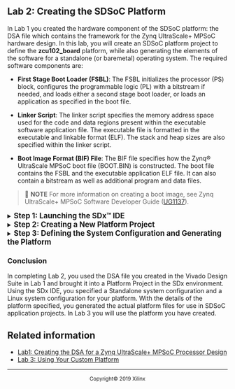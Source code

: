 <div style="page-break-after: always;"></div>
<div style="display: none;" media="print">
<table style="width:100%">
  <tr>

<th width="100%" colspan="6"><img src="https://www.xilinx.com/content/dam/xilinx/imgs/press/media-kits/corporate/xilinx-logo.png" width="30%"/><h1>SDSoC Platform Creation Labs</h2>
</th>

  </tr>
  <tr>
    <td width="17%" align="center"><a href="README.md">Introduction</a></td>
    <td width="16%" align="center"><a href="Lab1-Creating-DSA-for-Zynq-MPSoC-Processor-Design.md">Lab1: Creating the DSA for a Zynq UltraScale+ MPSoC Processor Design</a></td>
    <td width="17%" align="center">Lab 2: Creating the SDSoC Platform</td>
    <td width="17%" align="center"><a href="Lab3-Creating-Custom-Platform-Using-the-SDx-IDE.md">Lab 3: Using Your Custom Platform</a></td>
  </tr>
</table>
</div>


## Lab 2: Creating the SDSoC Platform  
In Lab 1 you created the hardware component of the SDSoC platform: the DSA file which contains the framework for the Zynq UltraScale+ MPSoC hardware design. In this lab, you will create an SDSoC platform project to define the **zcu102_board** platform, while also generating the elements of the software for a standalone (or baremetal) operating system. The required software components are:

-  **First Stage Boot Loader (FSBL)**:  The FSBL initializes the processor (PS) block, configures the programmable logic (PL) with a bitstream if needed, and loads either a second stage boot loader, or loads an application as specified in the boot file.

- **Linker Script**: The linker script specifies the memory address space used for the code and data regions present within the executable software application file. The executable file is formatted in the executable and linkable format (ELF). The stack and heap sizes are also specified within the linker script.

- **Boot Image Format (BIF) File**: The BIF file specifies how the Zynq&reg; UltraScale MPSoC boot file (BOOT.BIN) is constructed. The boot file contains the FSBL and the executable application ELF file. It can also contain a bitstream as well as additional program and data files.

>:pushpin: **NOTE**
>For more information on creating a boot image, see Zynq UltraScale+ MPSoC Software Developer Guide ([UG1137](https://www.xilinx.com/support/documentation/user_guides/ug1137-zynq-ultrascale-mpsoc-swdev.pdf)).

<details>
<summary><big><strong>Step 1: Launching the SDx&trade; IDE</strong></big></summary>


#### On a Linux host machine:

At the shell prompt, type the following commands:
   
   1. `source <Xilinx_Install_Directory>/SDx/<Version>/settings64.{sh,csh}`
   2. `sdx`
    
The first command sets the environment variables before launching the SDx IDE, and the second command launches the tool. 

#### On a Windows host machine:

For a Windows host machine, use one of the following methods to launch Vivado&reg;

- Click the Vivado desktop icon

- From the Start menu, select Xilinx Design Tools \> Vivado 2018.2 \> Vivado 2018.2

- From a Command prompt window, type the following commands:
   
1. `<Xilinx_Install_Directory>/SDx/<Version>/settings64.bat`
2. `sdx`
    
    The first command sets the environment variables before launching the SDx IDE, and the second command launches the tool. 

After the SDx IDE opens, you will be prompted to specify an SDx workspace. The SDx workspace will contain the platform and application projects you develop in the SDx tool. You can change the workspace when creating new platforms or application projects. 

1. For this lab enter **/tmp/sdx_workspace** for the Workspace as shown in the figure below.

   ![](./images/image46.png)

1. Click **OK**.

1. In the SDx IDE Welcome screen, select **Create Platform Project**.

   As an alternative, the SDx IDE menu selection **File \> New \> SDx Platform Project** can be used.

   ![](./images/image47.png)

   In this lab you will create the software components necessary for the SDSoC platform, and in the next lab you will combine the hardware and software components in a Platform project to define the SDSoC platform.

</details>

<details>
<summary><big><strong>Step 2: Creating a New Platform Project</strong></big></summary>


1. In the New Platform Project dialog, type **zcu102_board** as the Project name.

    ![](./images/image49.png)

2. Click **Next**.

3. On the Platform dialog, select the **Create from hardware specification (DSA)** option.

    ![](./images/image50.png)

4. Click **Next**.

5. Click the **Browse** button to add a **DSA file**.

6. Navigate to the **zcu102_board.dsa** file written in Lab 1. 

    **Note:** It should be located at /tmp/zcu102_board/zcu102_board.dsa.

    The SDx tool will read the selected DSA file and populate the Platform Project dialog box with available software specifications, as shown in the following figure.  

    ![](./images/image51.png)

7. In the Software Specification select:

    - Operating system: **standalone**
    - Processor: **psu_cortex53_0**

     

8. Click **Finish**.

</details>

<details>
<summary><big><strong>Step 3: Defining the System Configuration and Generating the Platform</strong></big></summary>

The platform project is created, and the **Platform Configuration Settings** opens in the Editor area of the SDx IDE as shown in the figure below. The SDx tool automatically creates a system configuration, called **sysconfig1**, and processor domain with a name based on the operating system and processor you selected. 

   ![](./images/image53.png)

At this point, you will edit the platform project to add new configurations and domains.

1. Select the top-level platform project, **zcu102_board**, in the Platform Configuration Settings tree view. You can edit the description for the platform. The fields of the platform project are edited by selecting the Edit command (pencil icon). 

2. You can browse for sample application files to add to the ./samples folder of the platform. These files are optional, and the folder is not created unless you populate it. 

3. Enable **Generate prebuilt data** to populate the prebuilt folder for the platform. You can also select **Use existing prebuilt data** to specify prebuilt data from another platform, for instance. 

    Providing a platform with prebuilt data containing software files with port interface specifications and a bitstream allows platform users to quickly compile and run software applications that do not invoke hardware accelerated functions.

   ![](./images/image53a.png)

1. Select the **System configuration:sysconfig1** in the tree view, as displayed in the image above. You can enter a description for the system configuration by selecting the **Edit** command (pencil icon). 

2. You can add a **Readme** file for the system configuration if you have one. 

3. For this lab, enable the **Generate software components** radio button to have the SDx IDE automatically generate the files required for the current system configuration of the platform.  Alternativley you can enable **Use pre-built software components** to specify the required files.

   ![](./images/image53b.png)

4. Select the **standalone on psu_cortexa53_0** domain in the tree view, as displayed in the image above. This view is where you would specify the
board support package, the application linker script, and included libraries. You will not make any changes to the selections on this page. Just examine the fields, and refer to the *SDSoC Environment Platform Development Guide* ([UG1146](https://www.xilinx.com/support/documentation/user_guides/ug1146-sdsoc-platform-development.pdf)) for more information. 

You have just completed the first system configuration that was automatically defined from your choices when you set up the SDSoC platform project. However, in this tutorial, you will also be defining a second system configuration for the Linux operating system. This way, your custom platform can be used in standalone applications, or in Linux based applications. 

1. In the Project Editor, select the Add command (green '+' icon) to add a new **System Configuration**. 

   ![](./images/LinuxConfig.png)

    This opens the **New System Configuration** dialog box, as shown above, letting you specify the Name, Display Name, and Description of the configuration. 
    
    **Note:** Generating the software components for the Linux Operating System requires the PetaLinux tool to be installed and accessible to the SDSoC development environment. PetaLinux provides a complete, reference Linux distribution that has been integrated and tested for Xilinx devices. Refer to the *PetaLinux Tools Documentation: Reference Guide* ([UG1144](https://www.xilinx.com/support/documentation/sw_manuals/xilinx2018_3/ug1144-petalinux-tools-reference-guide.pdf)) for more information. After installing PetaLinux on your system, you must also set the **PetaLinux Install Location** in your SDSoC development environment, using the **Windows > Preferences** command, and selecting the  **Xilinx SDx > Platform Project** in the Preferences dialog box.
    
2. Enter the following:

- Name: LinuxConfig
- Display Name: Linux Config
- Description: Add a suitable description. 

3. Click **OK** to add the new system configuration to the platform project. 

4. In the Project Editor, select the Add command (green '+' icon) to add a new **Domain**.

   ![](./images/linux_domain.png)

    This opens the **New Domain** dialog box, as shown above, letting you specify the Name, Display Name, and Description of the configuration. 
    
5. Enter the following:

- Name: **linux_domain**
- Display Name: **linux_domain**
- OS: Select **linux** from the drop down menu. 
- Processor: **psu_cortexta53**
- Supported Runtimes: Select **C/C++**
- Enable the **Generate software components** radio button

6. Click **OK** to add the new domain to your platform project. 

7. Select the **3: Generate Platform** command, under the Quick Links at the bottom of the page, to generate the platform files from the current project.

   ![](./images/quick_links_platform.png)

    The SDx tool compiles the ./sw folder to generate the required files for FSBL, linker script (lscript.ld), and the BIF file for each system configuration. In addition, prebuilt application files are generated to let you test the platform if specified. Finally, the hardware platform DSA file from Lab 1 is copied into the ./hw folder in the platform. The contents of the exported platform are shown in the following figure. 

   ![](./images/exported_platform.png)

</details>

### Conclusion

In completing Lab 2, you used the DSA file you created in the Vivado Design Suite in Lab 1 and brought it into a Platform Project in the SDx environment. Using the SDx IDE, you specified a Standalone system configuration and a Linux system configuration for your platform. With the details of the platform specified, you generated the actual platform files for use in SDSoC application projects. In Lab 3 you will use the platform you have created. 
## Related information
 - <a href="Lab1-Creating-DSA-for-Zynq-MPSoC-Processor-Design.md">Lab1: Creating the DSA for a Zynq UltraScale+ MPSoC Processor Design</a>
 - <a href="Lab3-Creating-Custom-Platform-Using-the-SDx-IDE.md">Lab 3: Using Your Custom Platform</a>
<hr/>
<p align="center"><sup>Copyright&copy; 2019 Xilinx</sup></p>
